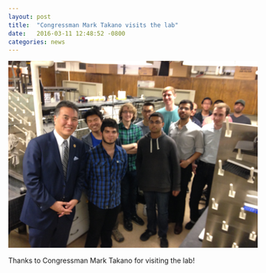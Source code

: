 ```yaml
---
layout: post
title:  "Congressman Mark Takano visits the lab"
date:   2016-03-11 12:48:52 -0800
categories: news
---
```

![Takano photo](/assets/takano.jpg)

Thanks to Congressman Mark Takano for visiting the lab!


